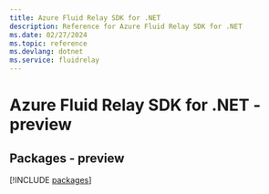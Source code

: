 ```yaml
---
title: Azure Fluid Relay SDK for .NET
description: Reference for Azure Fluid Relay SDK for .NET
ms.date: 02/27/2024
ms.topic: reference
ms.devlang: dotnet
ms.service: fluidrelay
---
```

# Azure Fluid Relay SDK for .NET - preview
## Packages - preview
[!INCLUDE [packages](fluid-relay-index.md)]